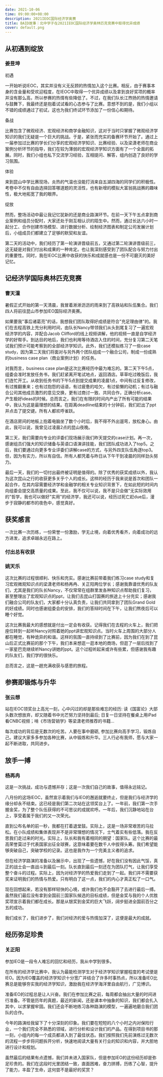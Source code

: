 ```yaml
---
date: 2021-10-06
time: 09:00:00+08:00
description: 2021IEOC国际经济学奥赛
title: BAID故事｜北中学子在2021IEOC国际经济学奥林匹克竞赛中取得优异成绩
cover: default.png
---
```


## 从初遇到绽放

### 姜昱坤

初遇

一开始听说IEOC，其实并没有义无反顾的热情加入这个比赛。相反，由于赛事本身的含金量和受欢迎程度，在IEOC中取得一个优异成绩以及拿到良好奖项的概率并没有那么高，所以参赛的热情有些降低了。不过，在我们队长江煦扬的热情邀请与鼓舞下，我最终还是抱着试试看的心态参与了比赛。意想不到的是，我们小组以不错的成绩通过了初试，这也为我们终试环节添加了一份信心和期待。

备战

比赛包含了微观经济、宏观经济和商学金融知识，这对于当时只掌握了微观经济学知识的我们无疑是一个巨大的挑战。于是，紧张而充实的备赛环节开始了。通过上一届参加过比赛的学长们分享的宏观经济学知识、比赛经验、以及梁潇老师在商业案例分析环节的指导，我们在较为薄弱的宏观经济学知识方面有了一个全面的拓展。同时，我们小组也私下交流学习经验，互相提问、解答，组内创造了良好的学习氛围。

体验

来到昆山中学比赛现场，炎热的气温也没能打消来自五湖四海的同学们的积极性。考卷中不仅有自由选择回答哪道题的灵活性，也有新增的模拟大富翁挑战赛的趣味性，极大地拓宽了我的眼界。

绽放

然而，整场活动中最让我记忆犹新的还是商业路演环节。在前一天下午五点拿到商业案例和组员分配时，大家还处于刚互相认识的陌生中。然而，通过长达六小时一起分工、合作创建市场模型、进行数据分析、绘制经济图表和制定公司发展计划后，小组成员们都建立了足够的默契和友谊。

第二天的活动中，我们经历了第一轮演讲晋级前五，又通过第二轮演讲晋级前三，这无疑是对我们付出和成果的一种肯定。也让我深刻感受到了团队配合与努力付出的重要性。同时，我在IEOC比赛中收获的快乐和成就感也是一份不可磨灭的美好记忆。

## 记经济学国际奥林匹克竞赛

### 曹天潼

暑假正式开始的第一天清晨，我冒着淅淅沥沥的雨来到了高铁站和队伍集合。我们四人将前往昆山市参加IEO国际经济奥赛。

如果要我"事后诸葛亮"的话，我想我们团队取得好成绩是符合"充足理由律"的。我们在去程高铁上充分利用时间，由队长Nancy带领我们从头到尾复习了一遍宏观经济学的内容，并配合Jacob Clifford的线上视频讲解，他的视频一直是自学经济学的好帮手。到达目的地后，我们也利用等待酒店入住的时间，充分复习第二天笔试我们预计可能考察到的全部经济学知识。此外，我们还模拟练习了一些case study，因为第二天我们将面对与另外两个团队组成一个融合公司，制成一份成熟的business case plan（商业案例计划）的任务。

对我而言，business case plan是这次比赛经历中最为难忘的。第二天下午5点，组委会准时发放任务书，我们赶紧离开笔试地点，返回酒店。草草吃过晚饭后，我们连忙开工。从收到任务书的下午5点到提交成果的凌晨1点，中间有过反复修改，有过推翻重来；也有过抱怨的话语，有过疲惫的哈欠，有过偷懒的动机；有过与融合公司其他成员激烈的意见交换，更有过商讨一致、共同合作，正确分析case、产生极好ideas的时候。总而言之，我们在有限的时间内产出了所有可能的结果中，我认为这是最理想的结果。在距离deadline结束的十分钟前，我们赶出了ppt并点击了提交键。所有人都欢呼雀跃。

在酒店房间的地板上抱着电脑坐了数个小时后，我不得不外出遛弯，放松身心。由此，我可以说，我曾见过凌晨2点的昆山夜晚。

第三天，我们需要向专业的评委们现场展示我们昨天提交的case计划。再一次，感谢组员们强大的知识储备与英语口语演讲技能，我们团队成功进入了top5。之后，我们要通过向更多专业评委们讲解case的方式，与另外四支队伍角逐top3。但，因为有实力，所以有自信。所有人都凭着与昨日从下午干到凌晨的同样劲头努力。

最后一天，我们的一切付出最终被证明是值得的。除了优秀的获奖成绩以外，我认为这次昆山之行的收获更多关乎个人的成长。这样的经历于我来说是首次和团队一起合作，在其内容需要经济学和金融学的相关专业知识背景下，在如此短的时间内向组委会提交高质量的成果。至此，我不仅可以说，我不是只会做"无实际效用的"哲学，我也可以做好"实用"的经济学，我还可以说，经历过死亡赶due后，漫步于寂静的都市的夜色中，感觉真好。

## 获奖感言

一次比赛一次历练，一份荣誉一份激励，学无止境，向着优秀看齐，向着成功的远方进发，追求卓越永远在路上。

### 付出总有收获

### 姚天乐

这次比赛的过程很顺利、快乐和充实。感谢比赛前带着我们练习case study和复习宏观微观知识点的梁潇老师和杨再冉、关正阳两位学长；感谢我靠谱优秀的队友们，尤其是我们的队长Nancy，不仅常常在组群里发各种知识点帮助我们复习，甚至整理出了宏观知识点的ppt，让我们去昆山打国赛的旅途上十分充实；感谢我们融合公司的队友们，大家都十分认真负责，让我们共同拿到了团队Grand Gold的好成绩。同时也感谢组委会的安排，我们的答辩时间在下午，让我们熬夜后可以睡个好觉。

这次比赛我最大的感想就是付出一定会有收获。记得我们在去程的火车上，我们把座位转到一起听Nancy对照着她的ppt讲宏观知识点。当时火车上周围的大部分人都在睡觉，有种诡异的和谐。这样的氛围一直持续到了比赛前，因为我们在到了昆山后正式比赛前的那个下午，我们本来想逛一逛本地的商场，但逛了一层后找到了一家星巴克继续听Nancy讲她的ppt。这个过程听起来或许有些累，但感谢我有趣的队友们，我们学的很快乐。

总而言之，这是一趟充满收获与感恩的旅程。

## 参赛即锻炼与升华

### 张云想

站在IEOC领奖台上高光一刻，心中闪过的却是那些难忘的经历: 读《国富论》大部头数次想放弃，却又随着书中光芒努力坚持到最后; 日复一日坚持在餐桌上用iPad看CNBC视频；啃《市场营销学》等梁潇老师推荐的书籍…

每次成功的背后是无数次的吃苦。人要在事中磨砺, 参加比赛向高手学习，锻炼自己。建议大家多多参加各种比赛，从中锻炼和升华。三人行必有我师，愿与大家一起不断进取，共同进步。

## 放手一搏

### 杨再冉

这是一次挑战，成功与遗憾并存；这是一次我们自己的故事，值得永远铭记。

八月份的这场IEOC，虽然宣示着我们与IEO的邂逅就要终止，但是我们与经济学的缘分却永不结束。这已经是我们第二次站在这领奖台上了。一年前，我们第一次手握金奖，为了整个队伍获得的不可思议的成就欢呼。一年后，我们沉静地站在台上，享受着属于我们的又一次荣光。

直到公布名单的前一秒，我都在打着退堂鼓。实际上，这是一场非常艰苦的马拉松。在小队成绩和集体表现并不是非常理想的情况下，士气着实有些低落。我在反思我们走过来的时光。实际上，队长和我有着相同的期望：国家队。这个比赛的最高荣誉莫过于代表国家出征全球赛，这意味着要在数千人中拔得头筹。我们希望能够突破自己，突破学校的记录。这也是我作为一个完美主义者的追求。

但在经济学路演的准备以及展示中，出现了一些遗憾，好在我们没有因此气馁，真正的战士会一直战斗到最后一刻。队长直到最后一刻还在为团队打气，让我们享受整个奋斗的过程。实际上，因为对经济学的热爱我们走到了一起。我们并不需要获奖来证明我们的热情与热爱。只有明白了这一点，我们的内心才真正松了一口气。

现在回想起来，若没有那样轻快的心境，或许我们也不会豁开了去进行最后一搏。虽然我们最后没有拿到全国前三国家队候选的目标成绩，但是金奖与我的个人优胜奖项宣示着我们都在成长。那是从银奖到金奖的巨大飞跃，阔步挺进全国前百分之五的成功。

我们成长了，我们进步了，我们对经济的爱与热情加深了，这便是最大的成就。

## 经历弥足珍贵

### 关正阳

参加IEO是一段令人难忘的回忆和经历，我从中学到很多。

在所有的经济学比赛中，我认为最能检测学生对于经济学知识掌握程度的考试便是IEO。因为IEO覆盖的经济学知识十分宽广并结合了许多时事热点，所以准备IEO比赛总是能够夯实我的经济学知识，激励我在经济学海洋里自由航行，广见博识。

准备IEO的过程总是让人兴奋。我们在参加比赛之前，每周都会抽出大量的时间进行准备。不管是历年的真题，最近的新闻，还是课本中抽象的知识，我们都会扎入其中，以求掌握牢固。我们还会不断地练习各种路演的模型，一遍遍地磨合我们团队的合作。

今年的路演给我留下了十分深刻的印象。我们要在短短的八个小时之内对保险行业，一个我们完全不熟悉的领域，进行分析和设计我们的产品。在得到项目书的那一刻，小组内的每一个成员都进入到了最佳状态。我们按照我们先前演练过无数次的流程一步步将问题拆开分析，快速地阅读大量有关行业的知识和内容，并大胆地进行设计和规划。

虽然最后的结果有点遗憾，我们并未进入国家队，但是参加IEO的这份经历却是弥足珍贵的。我们在这段时光里团结一致，直面困难，奋力拼搏，历练了心智，提升了能力，丰盈了生命，这何尝不是最好的奖赏？